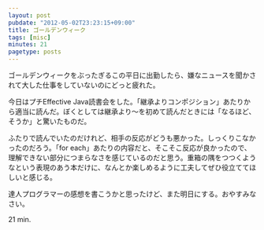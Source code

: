 ```yaml
---
layout: post
pubdate: "2012-05-02T23:23:15+09:00"
title: ゴールデンウィーク
tags: [misc]
minutes: 21
pagetype: posts
---
```

ゴールデンウィークをぶったぎるこの平日に出勤したら、嫌なニュースを聞かされて大した仕事をしていないのにどっと疲れた。

今日はプチEffective Java読書会をした。「継承よりコンポジション」あたりから適当に読んだ。ぼくとしては継承より〜を初めて読んだときには「なるほど、そうか」と驚いたものだ。

ふたりで読んでいたのだけれど、相手の反応がどうも悪かった。しっくりこなかったのだろう。「for each」あたりの内容だと、そこそこ反応が良かったので、理解できない部分につまらなさを感じているのだと思う。重箱の隅をつつくようなという表現のあう本だけに、なんとか楽しめるように工夫してぜひ役立ててほしいと感じる。

達人プログラマーの感想を書こうかと思ったけど、また明日にする。おやすみなさい。

21 min.
